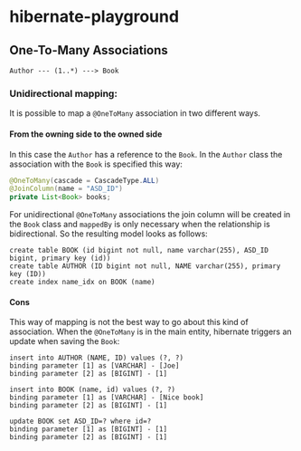 # hibernate-playground

## One-To-Many Associations

```
Author --- (1..*) ---> Book
```

### Unidirectional mapping:

It is possible to map a `@OneToMany` association in two different ways. 

#### From the owning side to the owned side

In this case the `Author` has a reference to the `Book`. In the `Author` class the association with the `Book` is specified this way:

```java
@OneToMany(cascade = CascadeType.ALL)
@JoinColumn(name = "ASD_ID")
private List<Book> books;
```

For unidirectional `@OneToMany` associations the join column will be created in the `Book` class and `mappedBy` is only necessary when the relationship is bidirectional.
So the resulting model looks as follows:

```
create table BOOK (id bigint not null, name varchar(255), ASD_ID bigint, primary key (id))
create table AUTHOR (ID bigint not null, NAME varchar(255), primary key (ID))
create index name_idx on BOOK (name)
```

#### Cons

This way of mapping is not the best way to go about this kind of association. When the `@OneToMany` is in the main entity, hibernate triggers an update when saving the `Book`:

```
insert into AUTHOR (NAME, ID) values (?, ?)
binding parameter [1] as [VARCHAR] - [Joe]
binding parameter [2] as [BIGINT] - [1]

insert into BOOK (name, id) values (?, ?)
binding parameter [1] as [VARCHAR] - [Nice book]
binding parameter [2] as [BIGINT] - [1]

update BOOK set ASD_ID=? where id=?
binding parameter [1] as [BIGINT] - [1]
binding parameter [2] as [BIGINT] - [1]
```